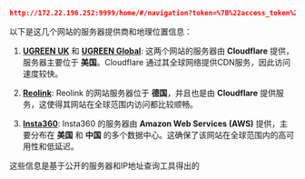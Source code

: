 ```json
http://172.22.196.252:9999/home/#/navigation?token=%7B%22access_token%22%3A%22eyJhbGciOiJSUzI1NiIsInR5cCI6IkpXVCJ9.eyJhdWQiOlsiYWxsIl0sInVpIjoiMzEwOTQwOjMxMDk0MDpDTiIsInVzZXJfbmFtZSI6IjE3MyoqKioyOTcxIiwic2NvcGUiOlsibmFzIl0sImV4cCI6MTcyMjQxNTM0OCwianRpIjoiY2I5OGZjZTQtZjU5OS00ZGQ2LWE2N2ItN2ZmYWY4ZjY4MDI2IiwiY2xpZW50X2lkIjoidWdyZWVuIn0.bPhtQjoLN8TnkiSlEkBnU0R6Yyira3GtK15hvHpPfKrSqT7IBxUBcC0ywUZf_plxdKiKy6STKHMasc1TwZ45w9dulJQzxNPREefqz6IdFjDF27cYEteD_-6KInvof5KLRd_M_F7CZKuyPs9C-nEyrkxixAeAjiwI_pBPeS0IgRG3XEWBCKZ_dWvkodJqg1LTo5MpBV7x4dH4wZKS9XqYzpW7aSRZ5VgXk_NcmYTYVBnZvMWp697aILjUUv_D-FKzeUXq5NWIRZ9gIDwxebhp30RqI4hazWuzlPjMPl2csRhvO42suW4UsNX6pfJGbtySSOPG2knmPKQFwxMUduwslA%22,%22expires_time%22%3A7199,%22refresh_token%22%3A%22eyJhbGciOiJSUzI1NiIsInR5cCI6IkpXVCJ9.eyJhdWQiOlsiYWxsIl0sInVpIjoiMzEwOTQwOjMxMDk0MDpDTiIsInVzZXJfbmFtZSI6IjE3MyoqKioyOTcxIiwic2NvcGUiOlsibmFzIl0sImF0aSI6ImNiOThmY2U0LWY1OTktNGRkNi1hNjdiLTdmZmFmOGY2ODAyNiIsImV4cCI6MTcyMzcwNDE0OCwianRpIjoiZTg3OGQ3NWMtYmE1Yi00ZjAxLWEzNjUtOTliN2NkOWVkNDk1IiwiY2xpZW50X2lkIjoidWdyZWVuIn0.EetyODiJD4FIoFnw6e1MvAyj7JrFeW2kGCFKcSKj1KijhzqACjCtzqa3ucD-ri-j3O9YMw-J3Lo9Iz2mR63l7ZFZEkFCPYD_KqxXHj41iNQ4CBOhvR4gvlg-XEtvOwZuE5KheI6EKlS4GEijqypAfRmzXOe7cIZHy4Nl2IIRAC9WyS_y-GnbsbKYIJklpRni7PM2jgugjXDpi0uVp6yDadf6jGG72vSaWm-B2m6L2SOhUubgmog68hd9nPnulzzq4pcOMf3PYFhBQYt43TNj5w69AzmrZhQDp1-EUXNOf46nnNLGTqormDfbM-_mdecDlIJXCy0-S4fnHkIaWZh_FA%22,%22scope%22%3A%5B%22nas%22%5D,%22tokenType%22%3A%22bearer%22%7D&host=http%3A%2F%2F172.22.196.252%3A9999&type=normal
```

以下是这几个网站的服务器提供商和地理位置信息：

1. **[UGREEN UK](https://uk.ugreen.com/pages/ugreen-at-home)** 和 **[UGREEN Global](https://www.ugreen.com/)**: 这两个网站的服务器由 **Cloudflare** 提供，服务器主要位于 **美国**。Cloudflare 通过其全球网络提供CDN服务，因此访问速度较快。

2. **[Reolink](https://reolink.com/)**: Reolink 的网站服务器位于 **德国**，并且也是由 **Cloudflare** 提供服务，这使得其网站在全球范围内访问都比较顺畅。

3. **[Insta360](https://www.insta360.com/cn/)**: Insta360 的服务器由 **Amazon Web Services (AWS)** 提供，主要分布在 **美国** 和 **中国** 的多个数据中心。这确保了该网站在全球范围内的高可用性和低延迟。

这些信息是基于公开的服务器和IP地址查询工具得出的



